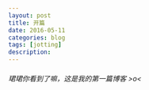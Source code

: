 ```yaml
---
layout: post
title: 开篇
date: 2016-05-11
categories: blog
tags: [jotting]
description:
---
```


###### 珺珺你看到了嘛，这是我的第一篇博客 >o<

